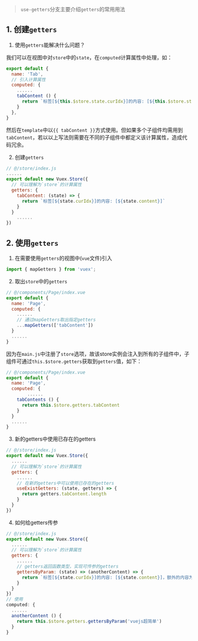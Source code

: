 > `use-getters`分支主要介绍`getters`的常用用法

## 1. 创建`getters`

1. 使用`getters`能解决什么问题？

我们可以在视图中对`store`中的`state`，在`computed`计算属性中处理，如：

```js
export default {
  name: 'Tab',
  // 引入计算属性
  computed: {
    ......
    tabContent () {
      return `标签[${this.$store.state.curIdx}]的内容: [${this.$store.state.content}]`
    }
  },
}
```

然后在`template`中以`{{ tabContent }}`方式使用。但如果多个子组件均需用到`tabContent`，若以以上写法则需要在不同的子组件中都定义该计算属性，造成代码冗余。

2. 创建`getters`

```js
// @/store/index.js
......
export default new Vuex.Store({
  // 可以理解为`store`的计算属性
  getters: {
    tabContent: (state) => {
      return `标签[${state.curIdx}]的内容: [${state.content}]`
    }
  }
	......
})
```

## 2. 使用`getters`

1. 在需要使用`getters`的视图中(`vue`文件)引入

```js
import { mapGetters } from 'vuex';
```

2. 取出`store`中的`getters`

```js
// @/components/Page/index.vue
export default {
  name: 'Page',
  computed: {
    ......
    // 通过mapGetters取出指定getters
    ...mapGetters(['tabContent'])
  }
  ......
}
```

因为在`main.js`中注册了`store`选项，故该store实例会注入到所有的子组件中，子组件可通过`this.$store.getters`获取到`getters`值，如下：

```js
// @/components/Page/index.vue
export default {
  name: 'Page',
  computed: {
		......
    tabContents () {
      return this.$store.getters.tabContent
    }
  }
  ......
}
```

3. 新的getters中使用已存在的getters

```js
// @/store/index.js
export default new Vuex.Store({
  ......
  // 可以理解为`store`的计算属性
  getters: {
    ......
    // 在新的getters中可以使用已存在的getters
    useExistGetters: (state, getters) => {
      return getters.tabContent.length
    }
  }
})
```

4. 如何给getters传参

```js
// @/store/index.js
export default new Vuex.Store({
  ......
  // 可以理解为`store`的计算属性
  getters: {
    ......
    // getters返回函数类型，实现可传参的getters
    gettersByParam: (state) => (anotherContent) => {
      return `标签[${state.curIdx}]的内容: [${state.content}]，额外的内容为: ${anotherContent}`
    }
  }
})
// 使用
computed: {
  ......
  anotherContent () {
    return this.$store.getters.gettersByParam('vuejs超简单')
  }
}
```
